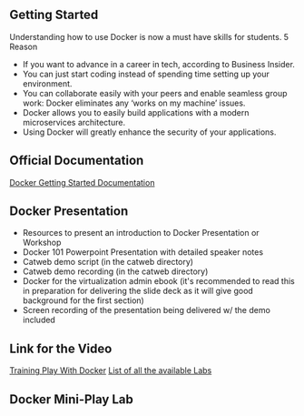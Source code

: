 ## Getting Started

Understanding how to use Docker is now a must have skills for students.
5 Reason
-  If you want to advance in a career in tech, according to Business Insider.
-  You can just start coding instead of spending time setting up your environment.
-  You can collaborate easily with your peers and enable seamless group work: Docker eliminates any ‘works on my machine’ issues.
-  Docker allows you to easily build applications with a modern microservices architecture.
-  Using Docker will greatly enhance the security of your applications.



## Official Documentation

[Docker Getting Started Documentation](https://docs.docker.com/get-started/)

## Docker Presentation 
-  Resources to present an introduction to Docker Presentation or Workshop
-  Docker 101 Powerpoint Presentation with detailed speaker notes
-  Catweb demo script (in the catweb directory)
-  Catweb demo recording (in the catweb directory)
-  Docker for the virtualization admin ebook (it's recommended to read this in preparation for delivering the slide deck as it will give good background for the first section)
-  Screen recording of the presentation being delivered w/ the demo included


## Link for the Video

[Training Play With Docker](https://training.play-with-docker.com/)
[List of all the available Labs](https://training.play-with-docker.com/alacart/)

## Docker Mini-Play Lab
